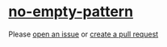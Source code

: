 [no-empty-pattern](https://eslint.org/docs/rules/no-empty-pattern)
==================================================================
Please [open an issue](https://github.com/professional-js/eslint-config/issues/new)
or [create a pull request](https://github.com/professional-js/eslint-config/edit/main/src/rules-configurations/eslint/no-empty-pattern.md)
